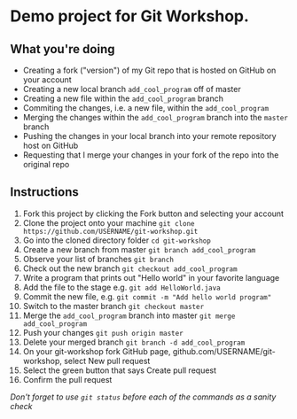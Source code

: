 # Demo project for Git Workshop.

## What you're doing
- Creating a fork ("version") of my Git repo that is hosted on GitHub on your account
- Creating a new local branch `add_cool_program` off of master
- Creating a new file within the `add_cool_program` branch
- Commiting the changes, i.e. a new file, within the `add_cool_program`
- Merging the changes within the `add_cool_program` branch into the `master` branch
- Pushing the changes in your local branch into your remote repository host on GitHub
- Requesting that I merge your changes in your fork of the repo into the original repo

## Instructions
1. Fork this project by clicking the Fork button and selecting your account
1. Clone the project onto your machine `git clone https://github.com/USERNAME/git-workshop.git`
1. Go into the cloned directory folder `cd git-workshop`
1. Create a new branch from master `git branch add_cool_program`
1. Observe your list of branches `git branch`
1. Check out the new branch `git checkout add_cool_program`
1. Write a program that prints out "Hello world" in your favorite language
1. Add the file to the stage e.g. `git add HelloWorld.java`
1. Commit the new file, e.g. `git commit -m "Add hello world program"`
1. Switch to the master branch `git checkout master`
1. Merge the `add_cool_program` branch into master `git merge add_cool_program`
1. Push your changes `git push origin master`
1. Delete your merged branch `git branch -d add_cool_program`
1. On your git-workshop fork GitHub page, github.com/USERNAME/git-workshop, select New pull request
1. Select the green button that says Create pull request 
1. Confirm the pull request

*Don't forget to use `git status` before each of the commands as a sanity check*

